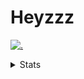 # Heyzzz  

[![.](https://skillicons.dev/icons?i=js,java)](https://skillicons.dev)  

<details>
<summary>Stats</summary
<!--START_SECTION:waka-->

```txt
TypeScript   18 hrs 41 mins  ██████████████▒░░░░░░░░░░   57.90 %
JavaScript   11 hrs 55 mins  █████████▒░░░░░░░░░░░░░░░   36.94 %
JSON         29 mins         ▒░░░░░░░░░░░░░░░░░░░░░░░░   01.52 %
CSS          27 mins         ▒░░░░░░░░░░░░░░░░░░░░░░░░   01.43 %
HTML         25 mins         ▒░░░░░░░░░░░░░░░░░░░░░░░░   01.32 %
```

<!--END_SECTION:waka-->
</details>
